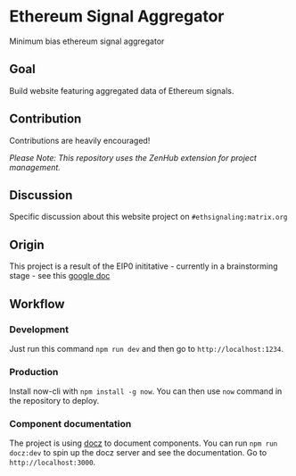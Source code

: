 # Ethereum Signal Aggregator

Minimum bias ethereum signal aggregator

## Goal

Build website featuring aggregated data of Ethereum signals.

## Contribution

Contributions are heavily encouraged!

_Please Note: This repository uses the ZenHub extension for project management._

## Discussion

Specific discussion about this website project on `#ethsignaling:matrix.org`

## Origin

This project is a result of the EIP0 inititative - currently in a brainstorming stage - see this [google doc](https://docs.google.com/document/d/1Uo0v78BgHUJNRdcikffL_7f36W0sZkyNQSPW5pj4uks/edit#heading=h.o9vfwr36k7pe)

## Workflow

### Development

Just run this command `npm run dev` and then go to `http://localhost:1234`.

### Production

Install now-cli with `npm install -g now`. You can then use `now` command in the repository to deploy.

### Component documentation

The project is using [docz](https://github.com/pedronauck/docz) to document components. You can run `npm run docz:dev` to spin up the docz server and see the documentation. Go to  `http://localhost:3000`.
